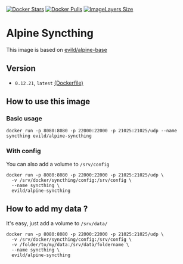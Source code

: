 [![Docker Stars](https://img.shields.io/docker/stars/evild/alpine-syncthing.svg?style=flat-square)](https://hub.docker.com/r/evild/alpine-syncthing/)
[![Docker Pulls](https://img.shields.io/docker/pulls/evild/alpine-syncthing.svg?style=flat-square)](https://hub.docker.com/r/evild/alpine-syncthing/)
[![ImageLayers Size](https://img.shields.io/imagelayers/image-size/evild/alpine-syncthing/latest.svg?style=flat-square)](https://hub.docker.com/r/evild/alpine-syncthing/)

# Alpine Syncthing

This image is based on [evild/alpine-base](https://hub.docker.com/r/evild/alpine-base/)

## Version
- `0.12.21`, `latest` [(Dockerfile)](https://github.com/Evild67/docker-alpine-syncthing/blob/master/Dockerfile)


## How to use this image

### Basic usage

```
docker run -p 8080:8080 -p 22000:22000 -p 21025:21025/udp --name syncthing evild/alpine-syncthing
```
### With config
You can also add a volume to ```/srv/config```

```
docker run -p 8080:8080 -p 22000:22000 -p 21025:21025/udp \
  -v /srv/docker/syncthing/config:/srv/config \
  --name syncthing \
  evild/alpine-syncthing
```

## How to add my data ?
It's easy, just add a volume to ```/srv/data/```

```
docker run -p 8080:8080 -p 22000:22000 -p 21025:21025/udp \
  -v /srv/docker/syncthing/config:/srv/config \
  -v /folder/to/my/data:/srv/data/foldername \
  --name syncthing \
  evild/alpine-syncthing
```
